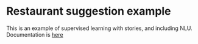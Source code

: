 # Restaurant suggestion example

This is an example of supervised learning with stories, and including NLU. Documentation is [here](https://lastmile-rasa-dm.readthedocs-hosted.com/en/latest/tutorial_babi.html)
